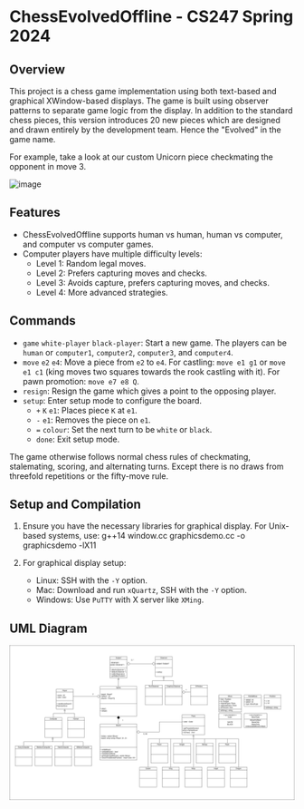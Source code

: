 # ChessEvolvedOffline - CS247 Spring 2024

## Overview

This project is a chess game implementation using both text-based and graphical XWindow-based
displays. The game is built using observer patterns to separate game logic from the display.
In addition to the standard chess pieces, this version introduces 20 new pieces which
are designed and drawn entirely by the development team.
Hence the "Evolved" in the game name.

For example, take a look at our custom Unicorn piece checkmating the opponent in move 3.

![image](https://github.com/user-attachments/assets/b88f9705-f31b-4756-8a1e-5093a6296c15)

## Features

- ChessEvolvedOffline supports human vs human, human vs computer, and computer vs computer games.
- Computer players have multiple difficulty levels:
  - Level 1: Random legal moves.
  - Level 2: Prefers capturing moves and checks.
  - Level 3: Avoids capture, prefers capturing moves, and checks.
  - Level 4: More advanced strategies.

## Commands

- `game` `white-player` `black-player`: Start a new game. The players can be `human` or `computer1`, `computer2`, `computer3`, and `computer4`.
- `move` `e2` `e4`: Move a piece from `e2` to `e4`. For castling: `move e1 g1` or `move e1 c1` (king moves two squares towards the rook castling with it).
  For pawn promotion: `move e7 e8 Q`.
- `resign`: Resign the game which gives a point to the opposing player.
- `setup`: Enter setup mode to configure the board.
  - `+` `K` `e1`: Places piece `K` at `e1`.
  - `-` `e1`: Removes the piece on `e1`.
  - `=` `colour`: Set the next turn to be `white` or `black`.
  - `done`: Exit setup mode.

The game otherwise follows normal chess rules of checkmating, stalemating, scoring, and alternating turns. Except there is no draws from threefold repetitions or the fifty-move rule.

## Setup and Compilation

1. Ensure you have the necessary libraries for graphical display. For Unix-based systems, use:
   g++14 window.cc graphicsdemo.cc -o graphicsdemo -lX11

2. For graphical display setup:
   - Linux: SSH with the `-Y` option.
   - Mac: Download and run `xQuartz`, SSH with the `-Y` option.
   - Windows: Use `PuTTY` with X server like `XMing`.

## UML Diagram

![UML Diagram](old-uml.png)
